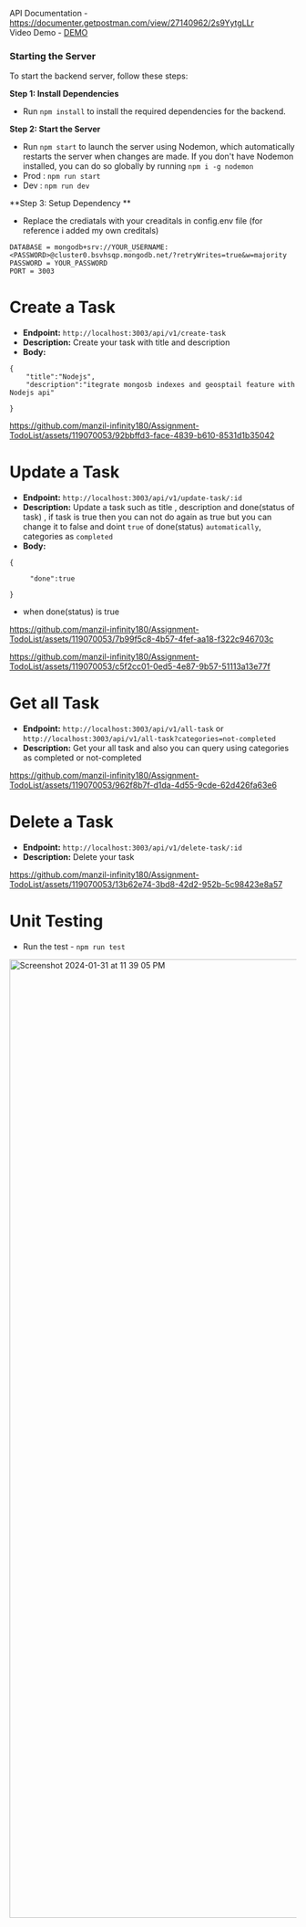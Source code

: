 API Documentation - https://documenter.getpostman.com/view/27140962/2s9YytgLLr
<br>
Video Demo - [DEMO](https://mmmutgkp-my.sharepoint.com/:f:/g/personal/2022021245_mmmut_ac_in/Etot_SWYYyZFmQdPeFutaJYBOyCSQg_zk0lVpL7ETWFgDA?e=lROuXQ)

### Starting the Server
To start the backend server, follow these steps:

**Step 1: Install Dependencies**
- Run `npm install` to install the required dependencies for the backend.

**Step 2: Start the Server**
- Run `npm start` to launch the server using Nodemon, which automatically restarts the server when changes are made. If you don't have Nodemon installed, you can do so globally by running `npm i -g nodemon`
- Prod : `npm run start`
- Dev : `npm run dev`

**Step 3: Setup Dependency **
- Replace the crediatals with your creaditals in config.env file (for reference i added my own creditals)
  
```
DATABASE = mongodb+srv://YOUR_USERNAME:<PASSWORD>@cluster0.bsvhsqp.mongodb.net/?retryWrites=true&w=majority
PASSWORD = YOUR_PASSWORD
PORT = 3003
```

# Create a Task
- **Endpoint:** `http://localhost:3003/api/v1/create-task`
- **Description:** Create your task with title and description
- **Body:**
  
```
{
    "title":"Nodejs",
    "description":"itegrate mongosb indexes and geosptail feature with Nodejs api"
    
}
```
https://github.com/manzil-infinity180/Assignment-TodoList/assets/119070053/92bbffd3-face-4839-b610-8531d1b35042

# Update a Task 
- **Endpoint:** `http://localhost:3003/api/v1/update-task/:id`
- **Description:** Update a task such as title , description and done(status of task) , if task is true then you can not do again as true but you can change it to false
  and doint `true` of done(status) `automatically`, categories as `completed`
- **Body:**

```
{
    
     "done":true
    
}
```


- when done(status) is true
  
https://github.com/manzil-infinity180/Assignment-TodoList/assets/119070053/7b99f5c8-4b57-4fef-aa18-f322c946703c


https://github.com/manzil-infinity180/Assignment-TodoList/assets/119070053/c5f2cc01-0ed5-4e87-9b57-51113a13e77f






# Get all Task 
- **Endpoint:** `http://localhost:3003/api/v1/all-task` or `http://localhost:3003/api/v1/all-task?categories=not-completed`
- **Description:**  Get your all task and also you can query using categories as completed or not-completed
  

https://github.com/manzil-infinity180/Assignment-TodoList/assets/119070053/962f8b7f-d1da-4d55-9cde-62d426fa63e6



# Delete a Task 
- **Endpoint:** `http://localhost:3003/api/v1/delete-task/:id`
- **Description:**  Delete your task



https://github.com/manzil-infinity180/Assignment-TodoList/assets/119070053/13b62e74-3bd8-42d2-952b-5c98423e8a57


# Unit Testing 
- Run the test - `npm run test`
<img width="1680" alt="Screenshot 2024-01-31 at 11 39 05 PM" src="https://github.com/manzil-infinity180/Assignment-TodoList/assets/119070053/504e57a5-c1cc-439e-96b0-a7a2407d499c">

  
  






